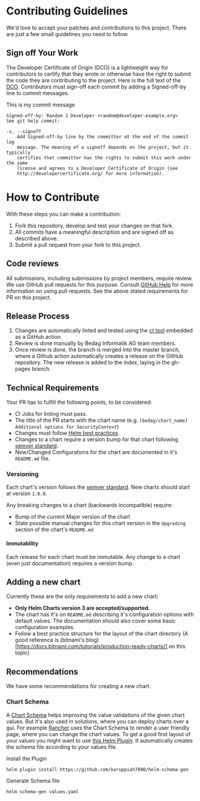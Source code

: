 # Contributing Guidelines

We'd love to accept your patches and contributions to this project. There are just a few small guidelines you need to follow.

## Sign off Your Work

The Developer Certificate of Origin (DCO) is a lightweight way for contributors to certify that they wrote or otherwise have the right to submit the code they are contributing to the project. Here is the full text of the [DCO](./DCO). Contributors must sign-off each commit by adding a Signed-off-by line to commit messages.

This is my commit message

```
Signed-off-by: Random J Developer <random@developer.example.org>
See git help commit:

-s, --signoff
    Add Signed-off-by line by the committer at the end of the commit log
    message. The meaning of a signoff depends on the project, but it typically
    certifies that committer has the rights to submit this work under the same
    license and agrees to a Developer Certificate of Origin (see
    http://developercertificate.org/ for more information).
```

# How to Contribute

With these steps you can make a contribution:

  1. Fork this repository, develop and test your changes on that fork.
  2. All commits have a meaningful description and are signed off as described above.
  3. Submit a pull request from your fork to this project.

## Code reviews

All submissions, including submissions by project members, require review. We use GitHub pull requests for this purpose. Consult [GitHub Help](https://help.github.com/articles/about-pull-requests/) for more information on using pull requests. See the above stated requirements for PR on this project.

## Release Process

  1. Changes are automatically linted and tested using the [ct tool](https://github.com/helm/chart-testing) embedded as a GitHub action.
  2. Review is done manually by Bedag Informatik AG team members.
  3. Once review is done, the branch is merged into the master branch, where a Github action automatically creates a release on the GitHub repository. The new release is added to the index, laying in the gh-pages branch.


## Technical Requirements

Your PR has to fulfill the following points, to be considered:

  * CI Jobs for linting must pass.
  * The title of the PR starts with the chart name (e.g. `[bedag/chart_name] Additional options for SecurityContext`)
  * Changes must follow [Helm best practices](https://helm.sh/docs/chart_best_practices/).
  * Changes to a chart require a version bump for that chart following [semver standard](https://semver.org/).
  * New/Changed Configurations for the chart are documented in it's `README.md` file.

### Versioning

Each chart's version follows the [semver standard](https://semver.org/). New charts should start at version `1.0.0`.

Any breaking changes to a chart (backwards incompatible) require:

  * Bump of the current Major version of the chart
  * State possible manual changes for this chart version in the `Upgrading` section of the chart's `README.md`

#### Immutability

Each release for each chart must be immutable. Any change to a chart (even just documentation) requires a version bump.

## Adding a new chart

Currently these are the only requirements to add a new chart:

  * **Only Helm Charts version 3 are accepted/supported.**
  * The chart has it's on `README.md` describing it's configuration options with default values. The documentation should also cover  some basic configuration examples.
  * Follow a best practice structure for the layout of the chart  directory (A good reference is (bitnami's blog)[https://docs.bitnami.com/tutorials/production-ready-charts/] on this topic)

## Recommendations

We have some recommendations for creating a new chart.

### Chart Schema

A [Chart Schema](https://helm.sh/docs/topics/charts#schema-files) helps improving the value validations of the given chart values. But it's also used in solutions, where you can deploy charts over a gui. For example [Rancher](https://rancher.com/products/rancher/) uses the Chart Schema to render a user friendly page, where you can change the chart values. To get a good first layout of your values you might want to use [this Helm Plugin](https://github.com/karuppiah7890/helm-schema-gen). It automatically creates the schema file according to your values file.

Install the Plugin

```
helm plugin install https://github.com/karuppiah7890/helm-schema-gen
```

Generate Schema file

```
helm schema-gen values.yaml
```
